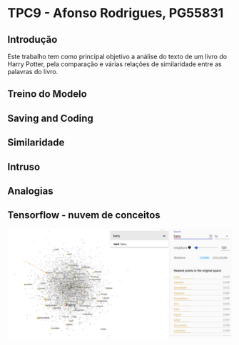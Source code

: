 # TPC9 - Afonso Rodrigues, PG55831

## Introdução

Este trabalho tem como principal objetivo a análise do texto de um livro do Harry Potter, pela comparação e várias relações de similaridade entre as palavras do livro.

## Treino do Modelo

## Saving and Coding

## Similaridade

## Intruso

## Analogias

## Tensorflow - nuvem de conceitos

<img src="nuvem.png">

